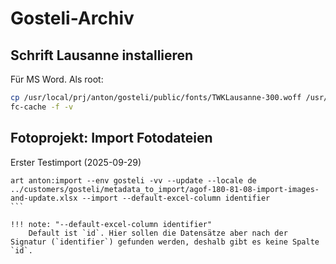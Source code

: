 # Gosteli-Archiv

## Schrift Lausanne installieren 

Für MS Word. Als root:

```bash
cp /usr/local/prj/anton/gosteli/public/fonts/TWKLausanne-300.woff /usr/share/fonts/
fc-cache -f -v
```

## Fotoprojekt: Import Fotodateien

Erster Testimport (2025-09-29)

````
art anton:import --env gosteli -vv --update --locale de ../customers/gosteli/metadata_to_import/agof-180-81-08-import-images-and-update.xlsx --import --default-excel-column identifier
```

!!! note: "--default-excel-column identifier"
    Default ist `id`. Hier sollen die Datensätze aber nach der Signatur (`identifier`) gefunden werden, deshalb gibt es keine Spalte `id`.
